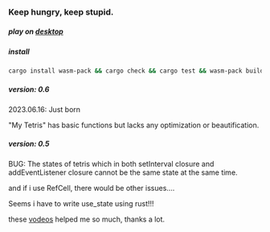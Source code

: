 ### Keep hungry, keep stupid.

##### play on [desktop](https://jiangfan233.github.io/Old-good-days/)

##### install
```bash
cargo install wasm-pack && cargo check && cargo test && wasm-pack build --target web
```

##### version: 0.6

2023.06.16: Just born

"My Tetris" has basic functions but lacks any optimization or beautification.

##### version: 0.5

BUG: 
The states of tetris which in both setInterval closure and addEventListener closure cannot be the same state at the same time.

and if i use RefCell, there would be other issues....

Seems i have to write use_state using rust!!!

these [vodeos](https://www.youtube.com/playlist?list=PLtTT8p-gjGEdGzZ0ET2bwNnA6iP_mmmrv) helped me so much, thanks a lot.


